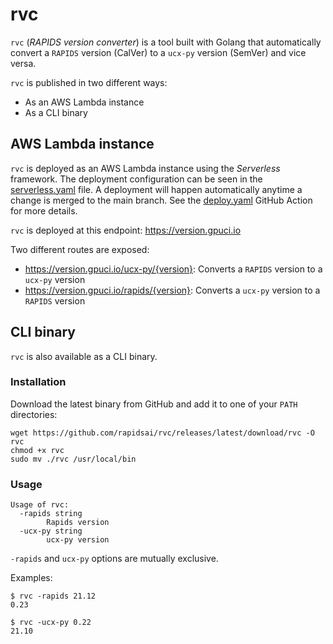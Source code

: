 # rvc

`rvc` (_RAPIDS version converter_) is a tool built with Golang that automatically
convert a `RAPIDS` version (CalVer) to a `ucx-py` version (SemVer) and vice versa.

`rvc` is published in two different ways:
  - As an AWS Lambda instance
  - As a CLI binary

## AWS Lambda instance

`rvc` is deployed as an AWS Lambda instance using the _Serverless_ framework.
The deployment configuration can be seen in the
[serverless.yaml](https://github.com/rapidsai/rvc/blob/main/serverless.yaml) file.
A deployment will happen automatically anytime a change is merged to the main branch.
See the [deploy.yaml](https://github.com/rapidsai/rvc/blob/main/.github/workflows/deploy.yaml)
GitHub Action for more details.

`rvc` is deployed at this endpoint: https://version.gpuci.io

Two different routes are exposed:
  - https://version.gpuci.io/ucx-py/{version}: Converts a `RAPIDS` version to a `ucx-py` version
  - https://version.gpuci.io/rapids/{version}: Converts a `ucx-py` version to a `RAPIDS` version

## CLI binary

`rvc` is also available as a CLI binary.

### Installation

Download the latest binary from GitHub and add it to one of your `PATH` directories:

```
wget https://github.com/rapidsai/rvc/releases/latest/download/rvc -O rvc
chmod +x rvc
sudo mv ./rvc /usr/local/bin
```

### Usage

```
Usage of rvc:
  -rapids string
        Rapids version
  -ucx-py string
        ucx-py version
```

`-rapids` and `ucx-py` options are mutually exclusive.

Examples:
```
$ rvc -rapids 21.12
0.23
```
```
$ rvc -ucx-py 0.22
21.10
```
